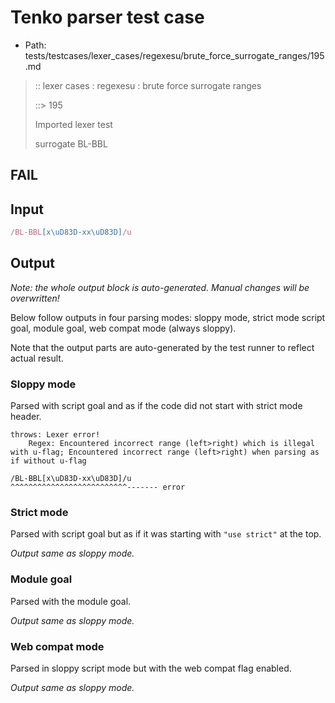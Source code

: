 # Tenko parser test case

- Path: tests/testcases/lexer_cases/regexesu/brute_force_surrogate_ranges/195.md

> :: lexer cases : regexesu : brute force surrogate ranges
>
> ::> 195
>
> Imported lexer test
>
> surrogate BL-BBL

## FAIL

## Input

`````js
/BL-BBL[x\uD83D-xx\uD83D]/u
`````

## Output

_Note: the whole output block is auto-generated. Manual changes will be overwritten!_

Below follow outputs in four parsing modes: sloppy mode, strict mode script goal, module goal, web compat mode (always sloppy).

Note that the output parts are auto-generated by the test runner to reflect actual result.

### Sloppy mode

Parsed with script goal and as if the code did not start with strict mode header.

`````
throws: Lexer error!
    Regex: Encountered incorrect range (left>right) which is illegal with u-flag; Encountered incorrect range (left>right) when parsing as if without u-flag

/BL-BBL[x\uD83D-xx\uD83D]/u
^^^^^^^^^^^^^^^^^^^^^^^^^^------- error
`````

### Strict mode

Parsed with script goal but as if it was starting with `"use strict"` at the top.

_Output same as sloppy mode._

### Module goal

Parsed with the module goal.

_Output same as sloppy mode._

### Web compat mode

Parsed in sloppy script mode but with the web compat flag enabled.

_Output same as sloppy mode._
